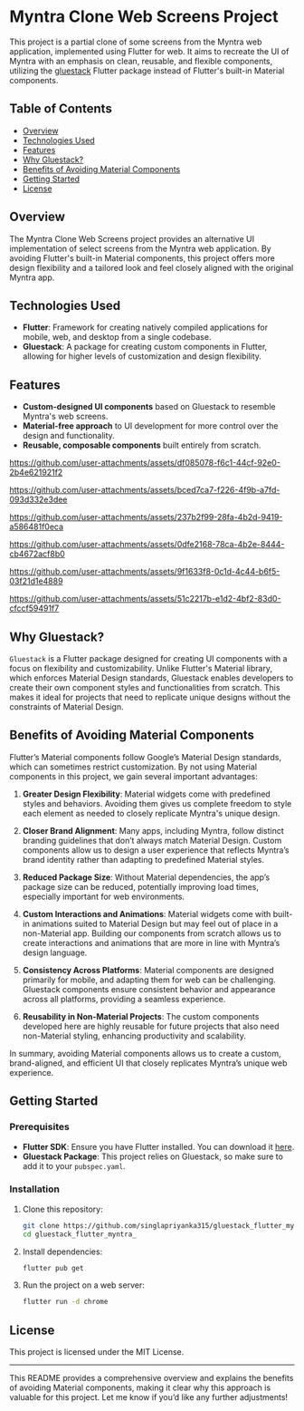 

# Myntra Clone Web Screens Project

This project is a partial clone of some screens from the Myntra web application, implemented using Flutter for web. It aims to recreate the UI of Myntra with an emphasis on clean, reusable, and flexible components, utilizing the [gluestack](https://pub.dev/packages/gluestack) Flutter package instead of Flutter's built-in Material components.

## Table of Contents

- [Overview](#overview)
- [Technologies Used](#technologies-used)
- [Features](#features)
- [Why Gluestack?](#why-gluestack)
- [Benefits of Avoiding Material Components](#benefits-of-avoiding-material-components)
- [Getting Started](#getting-started)
- [License](#license)

## Overview

The Myntra Clone Web Screens project provides an alternative UI implementation of select screens from the Myntra web application. By avoiding Flutter's built-in Material components, this project offers more design flexibility and a tailored look and feel closely aligned with the original Myntra app. 

## Technologies Used

- **Flutter**: Framework for creating natively compiled applications for mobile, web, and desktop from a single codebase.
- **Gluestack**: A package for creating custom components in Flutter, allowing for higher levels of customization and design flexibility.

## Features

- **Custom-designed UI components** based on Gluestack to resemble Myntra's web screens.
- **Material-free approach** to UI development for more control over the design and functionality.
- **Reusable, composable components** built entirely from scratch.


https://github.com/user-attachments/assets/df085078-f6c1-44cf-92e0-2b4e621921f2

https://github.com/user-attachments/assets/bced7ca7-f226-4f9b-a7fd-093d332e3dee

https://github.com/user-attachments/assets/237b2f99-28fa-4b2d-9419-a586481f0eca

https://github.com/user-attachments/assets/0dfe2168-78ca-4b2e-8444-cb4672acf8b0

https://github.com/user-attachments/assets/9f1633f8-0c1d-4c44-b6f5-03f21d1e4889

https://github.com/user-attachments/assets/51c2217b-e1d2-4bf2-83d0-cfccf59491f7

## Why Gluestack?

`Gluestack` is a Flutter package designed for creating UI components with a focus on flexibility and customizability. Unlike Flutter's Material library, which enforces Material Design standards, Gluestack enables developers to create their own component styles and functionalities from scratch. This makes it ideal for projects that need to replicate unique designs without the constraints of Material Design.

## Benefits of Avoiding Material Components

Flutter’s Material components follow Google’s Material Design standards, which can sometimes restrict customization. By not using Material components in this project, we gain several important advantages:

1. **Greater Design Flexibility**: Material widgets come with predefined styles and behaviors. Avoiding them gives us complete freedom to style each element as needed to closely replicate Myntra's unique design.

2. **Closer Brand Alignment**: Many apps, including Myntra, follow distinct branding guidelines that don’t always match Material Design. Custom components allow us to design a user experience that reflects Myntra’s brand identity rather than adapting to predefined Material styles.

3. **Reduced Package Size**: Without Material dependencies, the app’s package size can be reduced, potentially improving load times, especially important for web environments.

4. **Custom Interactions and Animations**: Material widgets come with built-in animations suited to Material Design but may feel out of place in a non-Material app. Building our components from scratch allows us to create interactions and animations that are more in line with Myntra’s design language.

5. **Consistency Across Platforms**: Material components are designed primarily for mobile, and adapting them for web can be challenging. Gluestack components ensure consistent behavior and appearance across all platforms, providing a seamless experience.

6. **Reusability in Non-Material Projects**: The custom components developed here are highly reusable for future projects that also need non-Material styling, enhancing productivity and scalability.

In summary, avoiding Material components allows us to create a custom, brand-aligned, and efficient UI that closely replicates Myntra’s unique web experience.

## Getting Started

### Prerequisites

- **Flutter SDK**: Ensure you have Flutter installed. You can download it [here](https://pub.dev/packages/gluestack_ui).
- **Gluestack Package**: This project relies on Gluestack, so make sure to add it to your `pubspec.yaml`.

### Installation

1. Clone this repository:
   ```bash
   git clone https://github.com/singlapriyanka315/gluestack_flutter_myntra_.git
   cd gluestack_flutter_myntra_
   ```

2. Install dependencies:
   ```bash
   flutter pub get
   ```

3. Run the project on a web server:
   ```bash
   flutter run -d chrome
   ```

## License

This project is licensed under the MIT License.

---

This README provides a comprehensive overview and explains the benefits of avoiding Material components, making it clear why this approach is valuable for this project. Let me know if you’d like any further adjustments!
